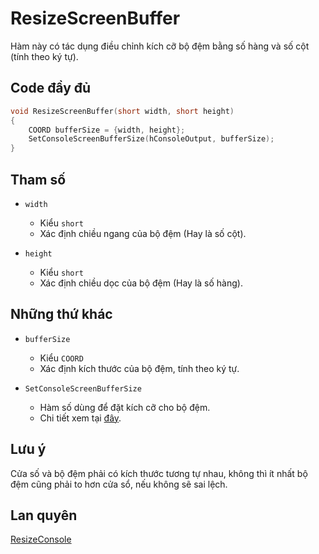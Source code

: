 # **ResizeScreenBuffer**

Hàm này có tác dụng điều chỉnh kích cỡ bộ đệm bằng số hàng và số cột (tính theo ký tự).

## Code đầy đủ

```cpp
void ResizeScreenBuffer(short width, short height)
{
    COORD bufferSize = {width, height};
    SetConsoleScreenBufferSize(hConsoleOutput, bufferSize);
}
```

## Tham số

- `width`
  - Kiểu `short`
  - Xác định chiều ngang của bộ đệm (Hay là số cột).

- `height`
  - Kiểu `short`
  - Xác định chiều dọc của bộ đệm (Hay là số hàng).

## Những thứ khác

- `bufferSize`
  - Kiểu `COORD`
  - Xác định kích thước của bộ đệm, tính theo ký tự.

- `SetConsoleScreenBufferSize`
  - Hàm số dùng để đặt kích cỡ cho bộ đệm.
  - Chi tiết xem tại [đây](https://docs.microsoft.com/en-us/windows/console/setconsolewindowinfo).

## Lưu ý

Cửa số và bộ đệm phải có kích thước tương tự nhau, không thì ít nhất bộ đệm cũng phải to hơn cửa sổ, nếu không sẽ sai lệch.

## Lan quyên

[ResizeConsole](ResizeConsole.md)

